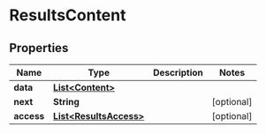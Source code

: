 

# ResultsContent


## Properties

| Name | Type | Description | Notes |
|------------ | ------------- | ------------- | -------------|
|**data** | [**List&lt;Content&gt;**](Content.md) |  |  |
|**next** | **String** |  |  [optional] |
|**access** | [**List&lt;ResultsAccess&gt;**](ResultsAccess.md) |  |  [optional] |



